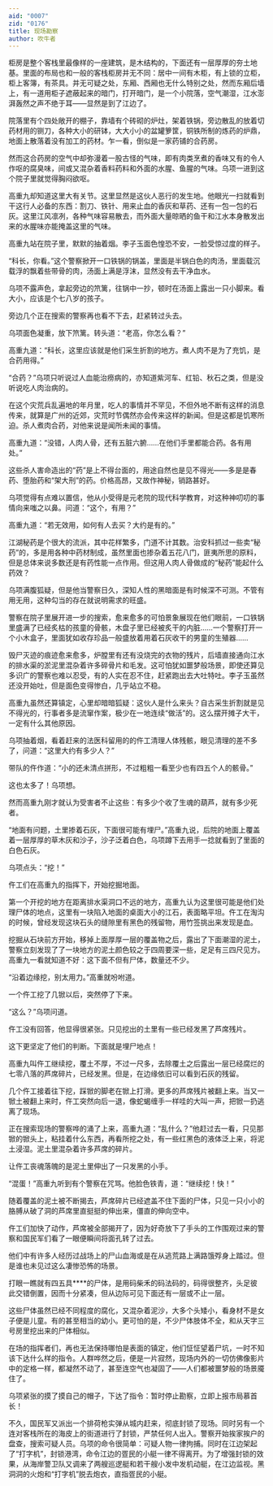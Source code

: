 ```yaml
---
aid: "0007"
zid: "0176"
title: 现场勘察
author: 吹牛者
---
```


柜房是整个客栈里最像样的一座建筑，是木结构的，下面还有一层厚厚的夯土地基。里面的布局也和一般的客栈柜房并无不同：居中一间有木柜，有上锁的立柜，柜上客簿，有茶具。并无可疑之处，东厢、西厢也无什么特别之处，然而东厢后墙上，有一道用柜子遮蔽起来的暗门，打开暗门，是一个小院落，空气潮湿，江水澎湃轰然之声不绝于耳――显然是到了江边了。

院落里有个四处敞开的棚子，靠墙有个砖砌的炉灶，架着铁锅，旁边散乱的放着切药材用的铡刀，各种大小的研钵，大大小小的盆罐箩筐，铜铁所制的炼药的炉鼎，地面上散落着没有加工的药材。乍一看，倒似是一家药铺的合药房。

然而这合药房的空气中却弥漫着一股古怪的气味，即有肉类烹煮的香味又有的令人作呕的腐臭味，间或又混杂着香料药料和外面的水腥、鱼腥的气味。乌项一进到这个院子里就觉得胸闷欲呕。

高重九却知道这里大有关节。这里显然是这伙人恶行的发生地。他眼光一扫就看到干这行人必备的东西：割刀、铁针、用来止血的香灰和草药、还有一包一包的石灰。这里江风凛冽，各种气味容易散去，而外面大量晾晒的鱼干和江水本身散发出来的水腥味亦能掩盖这里的气味。

高重九站在院子里，默默的抽着烟。李子玉面色惶恐不安，一脸受惊过度的样子。

“科长，你看。”这个警察掀开一口铁锅的锅盖，里面是半锅白色的肉汤，里面载沉载浮的飘着些带骨的肉，汤面上满是浮沫，显然没有去干净血水。

乌项不露声色，拿起旁边的笊篱，往锅中一抄，顿时在汤面上露出一只小脚来。看大小，应该是个七八岁的孩子。

旁边几个正在搜索的警察再也看不下去，赶紧转过头去。

乌项面色凝重，放下笊篱。转头道：“老高，你怎么看？”

高重九道：“科长，这里应该就是他们采生折割的地方。煮人肉不是为了充饥，是合药用得。”

“合药？”乌项只听说过人血能治痨病的，亦知道紫河车、红铅、秋石之类，但是没听说吃人肉治病的。

在这个灾荒兵乱遍地的年月里，吃人的事情并不罕见，不但外地不断有这样的消息传来，就算是广州的近郊，灾荒时节偶然亦会传来这样的新闻。但是这都是饥寒所迫。杀人煮肉合药，对他来说是闻所未闻的事情。

高重九道：“没错，人肉人骨，还有五脏六腑……在他们手里都能合药。各有用处。”

这些杀人害命造出的“药”是上不得台面的，用途自然也是见不得光――多是是春药、堕胎药和“架大刑”的药。价格高昂，又故作神秘，销路甚好。

乌项觉得有点难以置信，他从小受得是元老院的现代科学教育，对这种神叨叨的事情向来嗤之以鼻。问道：“这个，有用？”

高重九道：“若无效用，如何有人去买？大约是有的。”

江湖秘药是个很大的流派，其中花样繁多，门道不计其数。治安科抓过一些卖“秘药”的，多是用各种中药材制成，虽然里面也掺杂着五花八门，匪夷所思的原料，但是总体来说多数还是有药性能一点作用。但这用人肉人骨做成的“秘药”能起什么药效？

乌项满腹狐疑，但是他当警察日久，深知人性的黑暗面是有时候深不可测。不管有用无用，这种勾当的存在就说明需求的旺盛。

警察在院子里展开进一步的搜索，愈来愈多的可怕景象展现在他们眼前，一口铁锅里盛满了已经炙枯的孩童的骨骸，木盘子里已经被炙干的内脏……一个警察打开一个小木盒子，里面犹如收存珍品一般盛放着用着石灰收干的男童的生殖器……

毁尸灭迹的痕迹愈来愈多，炉膛里有还有没烧完的衣物的残片，后墙直接通向江水的排水渠的淤泥里混杂着许多碎骨片和毛发。这可怕犹如噩梦般场景，即使还算见多识广的警察也难以忍受，有的人实在忍不住，赶紧跑出去大吐特吐。李子玉虽然还没开始吐，但是面色变得惨白，几乎站立不稳。

高重九虽然还算镇定，心里却暗暗狐疑：这伙人是什么来头？自古采生折割就是见不得光的，行事者多是流窜作案，极少在一地连续“做活”的。这么摆开摊子大干，一定有什么其他原因。

乌项抽着烟，看着赶来的法医科留用的的仵工清理人体残骸，眼见清理的差不多了，问道：“这里大约有多少人？”

带队的仵作道：“小的还未清点拼形，不过粗粗一看至少也有四五个人的骸骨。”

这也太多了！乌项想。

然而高重九刚才就认为受害者不止这些：有多少个收了生魂的葫芦，就有多少死者。

“地面有问题，土里掺着石灰，下面很可能有埋尸。”高重九说，后院的地面上覆盖着一层厚厚的草木灰和沙子，沙子泛着白色，乌项蹲下去用手一捻就看到了里面的白色石灰。

乌项点头：“挖！”

仵工们在高重九的指挥下，开始挖掘地面。

第一个开挖的地方在距离排水渠洞口不远的地方，高重九认为这里很可能是他们处理尸体的地点，这里有一块陷入地面的桌面大小的江石，表面略平坦。仵工在淘沟的时候，曾经发现这块石头的缝隙里有黑色的残留物，用竹签挑出来发现是血。

挖掘从石块前方开始，移掉上面厚厚一层的覆盖物之后，露出了下面潮湿的泥土，警察立刻发现了了一块地方的泥土颜色较之于四周要深一些，足足有三四尺见方。高重九一看就知道不好：这下面不但有尸体，数量还不少。

“沿着边缘挖，别太用力。”高重就吩咐道。

一个仵工挖了几锨以后，突然停了下来。

“这么？”乌项问道。

仵工没有回答，他显得很紧张。只见挖出的土里有一些已经发黑了芦席残片。

这下更坚定了他们的判断。下面就是埋尸地点！

高重九叫仵工继续挖，覆土不厚，不过一尺多，去除覆土之后露出一层已经腐烂的七零八落的芦席碎片，已经发黑。但是，在边缘依旧可以看到石灰的残留。

几个仵工接着往下挖，踩锨的脚老在锨上打滑。更多的芦席残片被翻上来。当又一锨土被翻上来时，仵工突然向后一退，像蛇蝎缠手一样哇的大叫一声，把锨一扔逃离了现场。

正在搜索现场的警察哗的涌了上来，高重九道：“乱什么？”他赶过去一看，只见那锨的锨头上，粘挂着什么东西，再看所挖之处，有一些红黑色的液体泛上来，将泥土浸湿。泥土里混杂着许多芦席的碎片。

让仵工丧魂落魄的是泥土里伸出了一只发黑的小手。

“混蛋！”高重九听到有个警察在咒骂。他脸色铁青，道：“继续挖！快！”

随着覆盖的泥土被不断揭去，芦席碎片已经遮盖不住下面的尸体，只见一只小小的胳膊从破了洞的芦席里直挺挺的伸出来，僵直的伸向空中。

仵工们加快了动作，芦席被全部揭开了，因为好奇放下了手头的工作围观过来的警察和国民军们看了一眼便瞬间将面孔转了过去。

他们中有许多人经历过战场上的尸山血海或是在从逃荒路上满路饿殍身上踏过。但是谁也未见过这么凄惨恐怖的场景。

打眼一瞧就有四五具\*\*\*\*的尸体，是用码柴禾的码法码的，码得很整齐，头足彼此交错倒置，因而十分紧凑，但从边际可见下面还有一层或不止一层。

这些尸体虽然已经不同程度的腐化，又混杂着泥沙，大多个头矮小，看身材不是女子便是儿童。有的甚至相当的幼小。更可怕的是，不少尸体肢体不全，和从天字三号房里挖出来的尸体相似。

在场的指挥者们，再也无法保持哪怕是表面的镇定，他们怔怔望着尸坑，一时不知该下达什么样的指令。人群哗然之后，便是一片寂然，现场内外的一切仿佛像影片中的定格一样，都凝然不动了，甚至连空气也凝固了――人们都被噩梦般的场景魇住了。

乌项紧张的摸了摸自己的帽子，下达了指令：暂时停止勘察，立即上报市局慕首长！

不久，国民军又派出一个排荷枪实弹从城内赶来，彻底封锁了现场。同时另有一个连对客栈所在的海皮上的街道进行了封锁，严禁任何人出入。警察开始挨家挨户的盘查，搜索可疑人员。乌项的命令很简单：可疑人物一律拘捕。同时在江边架起了“打字机”，封锁港湾，命令江边的疍民的小艇一律不得离开。为了增强封锁的效果，从海岸警卫队又调来了两艘巡逻艇和若干艘小发中发机动艇，在江边监视。黑洞洞的火炮和“打字机”脱去炮衣，直指疍民的小艇。

